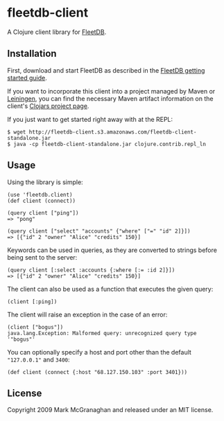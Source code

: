 # fleetdb-client

A Clojure client library for [FleetDB](http://fleetdb.org).


## Installation

First, download and start FleetDB as described in the [FleetDB getting started guide](http://fleetdb.org/docs/getting_started.html).

If you want to incorporate this client into a project managed by Maven or [Leiningen](http://github.com/technomancy/leiningen), you can find the necessary Maven artifact information on the client's [Clojars project page](http://clojars.org/fleetdb-client).

If you just want to get started right away with at the REPL:

    $ wget http://fleetdb-client.s3.amazonaws.com/fleetdb-client-standalone.jar
    $ java -cp fleetdb-client-standalone.jar clojure.contrib.repl_ln

## Usage

Using the library is simple:
 
    (use 'fleetdb.client)
    (def client (connect))
    
    (query client ["ping"])
    => "pong"

    (query client ["select" "accounts" {"where" ["=" "id" 2]}])
    => [{"id" 2 "owner" "Alice" "credits" 150}]
    
Keywords can be used in queries, as they are converted to strings before being sent to the server:

    (query client [:select :accounts {:where [:= :id 2]}])
    => [{"id" 2 "owner" "Alice" "credits" 150}]

The client can also be used as a function that executes the given query:

    (client [:ping])

The client will raise an exception in the case of an error:

    (client ["bogus"])
    java.lang.Exception: Malformed query: unrecognized query type '"bogus"'

You can optionally specify a host and port other than the default `"127.0.0.1"` and `3400`:

    (def client (connect {:host "68.127.150.103" :port 3401}))

## License

Copyright 2009 Mark McGranaghan and released under an MIT license.
